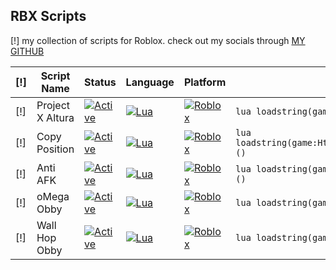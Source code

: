 ## RBX Scripts

[!] my collection of scripts for Roblox. check out my socials through [MY GITHUB](https://github.com/Pxrson)

| [!] | Script Name           | Status | Language | Platform | Loadstring |
|-----|----------------------|--------|---------|---------|------------|
| [!] | Project X Altura      | [![Active](https://img.shields.io/badge/Status-Active-00C851.svg?style=for-the-badge&logoColor=white)](#) | [![Lua](https://img.shields.io/badge/Lua-%232C2D72.svg?style=for-the-badge&logo=lua&logoColor=white)](#) | [![Roblox](https://img.shields.io/badge/Roblox-%23000000.svg?style=for-the-badge&logo=roblox&logoColor=white)](#) | ```lua loadstring(game:HttpGet("https://raw.githubusercontent.com/Pxrson/Project-X-Altura/refs/heads/main/project/Main.lua", true))()``` |
| [!] | Copy Position         | [![Active](https://img.shields.io/badge/Status-Active-00C851.svg?style=for-the-badge&logoColor=white)](#) | [![Lua](https://img.shields.io/badge/Lua-%232C2D72.svg?style=for-the-badge&logo=lua&logoColor=white)](#) | [![Roblox](https://img.shields.io/badge/Roblox-%23000000.svg?style=for-the-badge&logo=roblox&logoColor=white)](#) | ```lua loadstring(game:HttpGet("https://raw.githubusercontent.com/Pxrson/Scripts/refs/heads/main/Main/antiAFK%20copyPOS/copy%20position.lua",true))()``` |
| [!] | Anti AFK              | [![Active](https://img.shields.io/badge/Status-Active-00C851.svg?style=for-the-badge&logoColor=white)](#) | [![Lua](https://img.shields.io/badge/Lua-%232C2D72.svg?style=for-the-badge&logo=lua&logoColor=white)](#) | [![Roblox](https://img.shields.io/badge/Roblox-%23000000.svg?style=for-the-badge&logo=roblox&logoColor=white)](#) | ```lua loadstring(game:HttpGet("https://raw.githubusercontent.com/Pxrson/Scripts/refs/heads/main/Main/antiAFK%20copyPOS/anti%20afk.lua",true))()``` |
| [!] | oMega Obby            | [![Active](https://img.shields.io/badge/Status-Active-00C851.svg?style=for-the-badge&logoColor=white)](#) | [![Lua](https://img.shields.io/badge/Lua-%232C2D72.svg?style=for-the-badge&logo=lua&logoColor=white)](#) | [![Roblox](https://img.shields.io/badge/Roblox-%23000000.svg?style=for-the-badge&logo=roblox&logoColor=white)](#) | ```lua loadstring(game:HttpGet("https://raw.githubusercontent.com/Pxrson/Scripts/refs/heads/main/Main/Obbies/oMega%20Obby.lua",true))()``` |
| [!] | Wall Hop Obby         | [![Active](https://img.shields.io/badge/Status-Active-00C851.svg?style=for-the-badge&logoColor=white)](#) | [![Lua](https://img.shields.io/badge/Lua-%232C2D72.svg?style=for-the-badge&logo=lua&logoColor=white)](#) | [![Roblox](https://img.shields.io/badge/Roblox-%23000000.svg?style=for-the-badge&logo=roblox&logoColor=white)](#) | ```lua loadstring(game:HttpGet("https://raw.githubusercontent.com/Pxrson/Scripts/refs/heads/main/Main/Obbies/Wall%20Hop%20Obby.lua",true))()``` |
